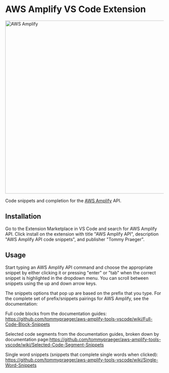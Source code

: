 # AWS Amplify VS Code Extension

<img src="https://s3.amazonaws.com/aws-mobile-hub-images/aws-amplify-logo.png" alt="AWS Amplify" width="550" >

Code snippets and completion for the [AWS Amplify](https://aws.github.io/aws-amplify) API.


## Installation

Go to the Extension Marketplace in VS Code and search for AWS Amplify API. 
Click install on the extension with title "AWS Amplify API", description "AWS Amplify API code snippets", and publisher "Tommy Praeger".

## Usage

Start typing an AWS Amplify API command and choose the appropriate snippet by either clicking it or pressing "enter" or "tab" when the correct snippet is highlighted in the dropdown menu. You can scroll between snippets using the up and down arrow keys.

The snippets options that pop up are based on the prefix that you type. For the complete set of prefix/snippets pairings for AWS Amplify, see the documentation:

Full code blocks from the documentation guides: https://github.com/tommypraeger/aws-amplify-tools-vscode/wiki/Full-Code-Block-Snippets

Selected code segments from the documentation guides, broken down by documentation page:https://github.com/tommypraeger/aws-amplify-tools-vscode/wiki/Selected-Code-Segment-Snippets

Single word snippets (snippets that complete single words when clicked): https://github.com/tommypraeger/aws-amplify-tools-vscode/wiki/Single-Word-Snippets


